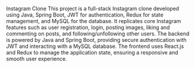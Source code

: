 Instagram Clone
This project is a full-stack Instagram clone developed using Java, Spring Boot, JWT for authentication, Redux for state management, and MySQL for the database. It replicates core Instagram features such as user registration, login, posting images, liking and commenting on posts, and following/unfollowing other users. The backend is powered by Java and Spring Boot, providing secure authentication with JWT and interacting with a MySQL database. The frontend uses React.js and Redux to manage the application state, ensuring a responsive and smooth user experience.
